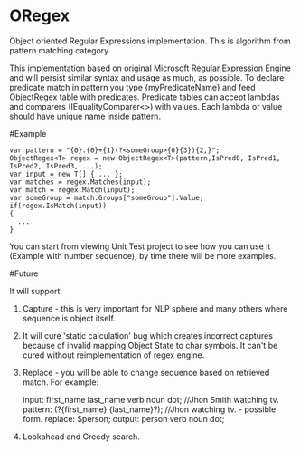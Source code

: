 # ORegex
Object oriented Regular Expressions implementation.
This is algorithm from pattern matching category.

This implementation based on original Microsoft Regular Expression Engine and will persist similar syntax and usage as much, as possible.
To declare predicate match in pattern you type {myPredicateName} and feed ObjectRegex<T> table with predicates.
Predicate tables can accept lambdas and comparers (IEqualityComparer<>) with values.
Each lambda or value should have unique name inside pattern.

#Example

    var pattern = "{0}.{0}+{1}(?<someGroup>{0}{3}){2,}";
    ObjectRegex<T> regex = new ObjectRegex<T>(pattern,IsPred0, IsPred1, IsPred2, IsPred3, ...);
    var input = new T[] { ... };
    var matches = regex.Matches(input);
    var match = regex.Match(input);
    var someGroup = match.Groups["someGroup"].Value;
    if(regex.IsMatch(input))
    {
      ...
    }
    
You can start from viewing Unit Test project to see how you can use it (Example with number sequence), by time there will be more examples.

#Future

It will support:

1) Capture - this is very important for NLP sphere and many others where sequence is object itself. 

2) It will cure 'static calculation' bug which creates incorrect captures because of invalid mapping Object State to char symbols. It can't be cured without reimplementation of regex engine.

3) Replace - you will be able to change sequence based on retrieved match. For example:

    input:    first_name last_name verb noun dot;             //Jhon Smith watching tv.
    pattern:  (?<person>{first_name} {last_name}?);               //Jhon watching tv.        - possible form.
    replace:  $person;
    output:   person verb noun dot;

4) Lookahead and Greedy search.
